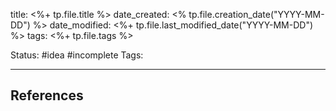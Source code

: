 title: <%+ tp.file.title %>
date_created: <% tp.file.creation_date("YYYY-MM-DD") %>
date_modified: <%+ tp.file.last_modified_date("YYYY-MM-DD") %>
tags: <%+ tp.file.tags %>

Status: #idea #incomplete
Tags:


---
## References

